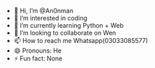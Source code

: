 - 👋 Hi, I’m @An0nman
- 👀 I’m interested in coding
- 🌱 I’m currently learning Python + Web
- 💞️ I’m looking to collaborate on Wen
- 📫 How to reach me Whatsapp(03033085577)
- 😄 Pronouns: He
- ⚡ Fun fact: None

<!---
An0nman/An0nman is a ✨ special ✨ repository because its `README.md` (this file) appears on your GitHub profile.
You can click the Preview link to take a look at your changes.
--->
